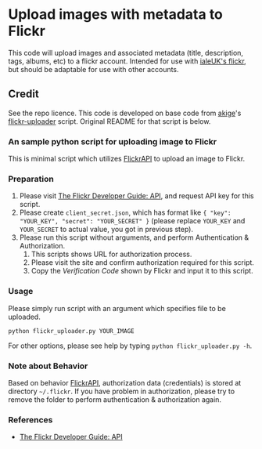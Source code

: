 # Upload images with metadata to Flickr

This code will upload images and associated metadata (title, description, tags, albums, etc) to a flickr account. Intended for use with [ialeUK's flickr](https://www.flickr.com/photos/96878059@N06/), but should be adaptable for use with other accounts. 


## Credit
See the repo licence. This code is developed on base code from [akige](https://github.com/aikige)'s [flickr-uploader](https://github.com/aikige/flickr-uploader) script. Original README for that script is below.

### An sample python script for uploading image to Flickr
[FlickrAPI]:https://github.com/sybrenstuvel/flickrapi/
This is minimal script which utilizes [FlickrAPI] to upload an image to Flickr.

### Preparation

1. Please visit [The Flickr Developer Guide: API](https://www.flickr.com/services/developer/api/), and request API key for this script.
1. Please create `client_secret.json`, which has format like `{ "key": "YOUR_KEY", "secret": "YOUR_SECRET" }` (please replace `YOUR_KEY` and `YOUR_SECRET` to actual value, you got in previous step).
1. Please run this script without arguments, and perform Authentication & Authorization.
    1. This scripts shows URL for authorization process.
    1. Please visit the site and confirm authorization required for this script.
    1. Copy the *Verification Code* shown by Flickr and input it to this script.

### Usage

Please simply run script with an argument which specifies file to be uploaded.

```
python flickr_uploader.py YOUR_IMAGE
```

For other options, please see help by typing `python flickr_uploader.py -h`.

### Note about Behavior

Based on behavior [FlickrAPI], authorization data (credentials) is stored at directory `~/.flickr`. If you have problem in authorization, please try to remove the folder to perform authentication & authorization again.

### References

* [The Flickr Developer Guide: API](https://www.flickr.com/services/developer/api/)
